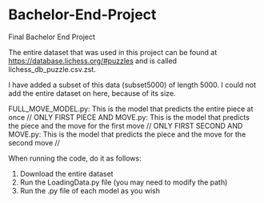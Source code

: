 # Bachelor-End-Project
Final Bachelor End Project


The entire dataset that was used in this project can be found at https://database.lichess.org/#puzzles and is called lichess_db_puzzle.csv.zst.

I have added a subset of this data (subset5000) of length 5000. I could not add the entire dataset on here, because of its size.

FULL_MOVE_MODEL.py: This is the model that predicts the entire piece at once //
ONLY FIRST PIECE AND MOVE.py: This is the model that predicts the piece and the move for the first move //
ONLY FIRST SECOND AND MOVE.py: This is the model that predicts the piece and the move for the second move //

When running the code, do it as follows:
1. Download the entire dataset
2. Run the LoadingData.py file (you may need to modify the path)
2. Run the .py file of each model as you wish

